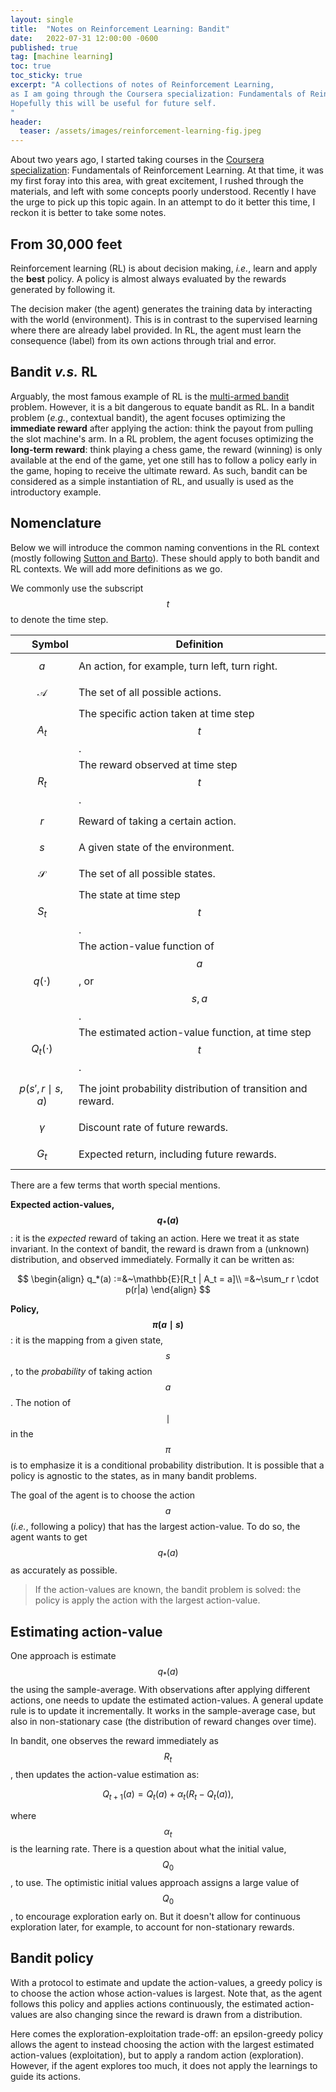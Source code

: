 ```yaml
---
layout: single
title:  "Notes on Reinforcement Learning: Bandit"
date:   2022-07-31 12:00:00 -0600
published: true
tag: [machine learning]
toc: true
toc_sticky: true
excerpt: "A collections of notes of Reinforcement Learning,
as I am going through the Coursera specialization: Fundamentals of Reinforcement Learning.
Hopefully this will be useful for future self.
"
header:
  teaser: /assets/images/reinforcement-learning-fig.jpeg
---
```


About two years ago, I started taking courses in the [Coursera specialization](https://www.coursera.org/specializations/reinforcement-learning):
Fundamentals of Reinforcement Learning. At that time, it was my first foray into this area, with great excitement, I rushed through the materials, and left with some concepts poorly understood. Recently I have the urge to pick up this topic again. In an attempt to do it better this time, I reckon it is better to take some notes.

## From 30,000 feet
Reinforcement learning (RL) is about decision making, _i.e._, learn and apply the **best** policy. A policy is almost always evaluated by the rewards generated by following it.

The decision maker (the agent) generates the training data by interacting with the world (environment). This is in contrast to the supervised learning where there are already label provided. In RL, the agent must learn the consequence (label) from its own actions through trial and error.

## Bandit _v.s._ RL
Arguably, the most famous example of RL is the [multi-armed bandit](https://en.wikipedia.org/wiki/Multi-armed_bandit) problem. However, it is a bit dangerous to equate bandit as RL. In a bandit problem (_e.g._, contextual bandit), the agent focuses optimizing the **immediate reward** after applying the action: think the payout from pulling the slot machine's arm. In a RL problem, the agent focuses optimizing the **long-term reward**: think playing a chess game, the reward (winning) is only available at the end of the game, yet one still has to follow a policy early in the game, hoping to receive the ultimate reward. As such, bandit can be considered as a simple instantiation of RL, and usually is used as the introductory example.

## Nomenclature
Below we will introduce the common naming conventions in the RL context (mostly following [Sutton and Barto](https://mitpress.mit.edu/books/reinforcement-learning-second-edition)). These should apply to both bandit and RL contexts. We will add more definitions as we go.

We commonly use the subscript $$t$$ to denote the time step.

|                 Symbol | Definition                                                   |
| ---------------------: | ------------------------------------------------------------ |
|                  $$a$$ | An action, for example, turn left, turn right.               |
|        $$\mathcal{A}$$ | The set of all possible actions.                             |
|                $$A_t$$ | The specific action taken at time step $$t$$.                |
|                $$R_t$$ | The reward observed at time step $$t$$.                      |
|                  $$r$$ | Reward of taking a certain action.                           |
|                  $$s$$ | A given state of the environment.                            |
|        $$\mathcal{S}$$ | The set of all possible states.                              |
|                $$S_t$$ | The state at time step $$t$$.                                |
|           $$q(\cdot)$$ | The action-value function of $$a$$, or $$s,a$$.              |
|         $$Q_t(\cdot)$$ | The estimated action-value function, at time step $$t$$.     |
| $$p(s', r \mid s, a)$$ | The joint probability distribution of transition and reward. |
|             $$\gamma$$ | Discount rate of future rewards.                             |
|                $$G_t$$ | Expected return, including future rewards.                   |


There are a few terms that worth special mentions.

**Expected action-values, $$q_*(a)$$**: it is the *expected* reward of taking an action. Here we treat it as state invariant. In the context of bandit, the reward is drawn from a (unknown) distribution, and observed immediately. Formally it can be written as:

$$
\begin{align}
q_*(a)
:=&~\mathbb{E}[R_t | A_t = a]\\
=&~\sum_r r \cdot p(r|a)
\end{align}
$$

**Policy, $$\pi(a \mid s)$$**: it is the mapping from a given state, $$s$$, to the *probability* of taking action $$a$$. The notion of $$\mid$$ in the $$\pi$$ is to emphasize it is a conditional probability distribution. It is possible that a policy is agnostic to the states, as in many bandit problems.

The goal of the agent is to choose the action $$a$$ (_i.e._, following a policy) that has the largest action-value. To do so, the agent wants to get $$q_*(a)$$ as accurately as possible.

>If the action-values are known, the bandit problem is solved: the policy is apply the action with the largest action-value.

## Estimating action-value

One approach is estimate $$q_*(a)$$ the using the sample-average. With observations after applying different actions, one needs to update the estimated action-values.
A general update rule is to update it incrementally. It works in the sample-average case, but also in non-stationary case (the distribution of reward changes over time).

In bandit, one observes the reward immediately as $$R_t$$, then updates the action-value estimation as:

$$
Q_{t+1}(a) = Q_t(a) + \alpha_t (R_t - Q_t(a)),
$$

where $$\alpha_t$$ is the learning rate. There is a question about what the initial value, $$Q_0$$, to use. The optimistic initial values approach assigns a large
value of $$Q_0$$, to encourage exploration early on. But it doesn't allow for continuous exploration later, for example, to account for non-stationary rewards.

## Bandit policy
With a protocol to estimate and update the action-values, a greedy policy is to choose the action whose action-values is largest. Note that, as the agent follows this policy and applies actions continuously, the estimated action-values are also changing since the reward is drawn from a distribution.

Here comes the exploration-exploitation trade-off: an epsilon-greedy policy allows the agent to instead choosing the action with the largest estimated action-values (exploitation), but to apply a random action (exploration). However, if the agent explores too much, it does not apply the learnings to guide its actions.
